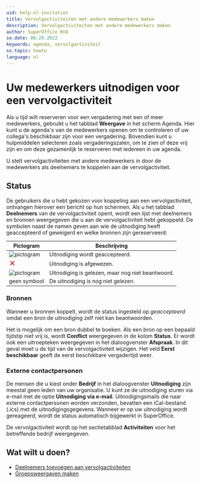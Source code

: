```yaml
---
uid: help-nl-invitation
title: Vervolgactiviteiten met andere medewerkers maken
description: Vervolgactiviteiten met andere medewerkers maken
author: SuperOffice RnD
so.date: 06.29.2022
keywords: agenda, vervolgactiviteit
so.topic: howto
language: nl
---
```


# Uw medewerkers uitnodigen voor een vervolgactiviteit

Als u tijd wilt reserveren voor een vergadering met een of meer medewerkers, gebruikt u het tabblad **Weergave** in het scherm Agenda. Hier kunt u de agenda's van de medewerkers openen om te controleren of uw collega's beschikbaar zijn voor een vergadering. Bovendien kunt u hulpmiddelen selecteren zoals vergaderingszalen, om te zien of deze vrij zijn en om deze gezamenlijk te reserveren met iedereen in uw agenda.

U stelt vervolgactiviteiten met andere medewerkers in door de medewerkers als deelnemers te koppelen aan de vervolgactiviteit.

## <a id="status" />Status

De gebruikers die u hebt gekozen voor koppeling aan een vervolgactiviteit, ontvangen hierover een bericht op hun schermen. Als u het tabblad **Deelnemers** van de vervolgactiviteit opent, wordt een lijst met deelnemers en bronnen weergegeven die u aan de vervolgactiviteit hebt gekoppeld. De symbolen naast de namen geven aan wie de uitnodiging heeft geaccepteerd of geweigerd en welke bronnen zijn gereserveerd:

| Pictogram | Beschrijving |
|---|---|
| ![pictogram][img1] | Uitnodiging wordt geaccepteerd. |
| ![pictogram][img2] | Uitnodiging is afgewezen. |
| ![pictogram][img3] | Uitnodiging is gelezen, maar nog niet beantwoord. |
| geen symbool | De uitnodiging is nog niet gelezen. |

### Bronnen

Wanneer u bronnen koppelt, wordt de status ingesteld op *geaccepteerd* omdat een bron de uitnodiging zelf niet kan beantwoorden.

Het is mogelijk om een bron dubbel te boeken. Als een bron op een bepaald tijdstip niet vrij is, wordt **Conflict** weergegeven in de kolom **Status**. Er wordt ook een uitroepteken weergegeven in het dialoogvenster **Afspraak**. In dit geval moet u de tijd van de vervolgactiviteit wijzigen. Het veld **Eerst beschikbaar** geeft de eerst beschikbare vergadertijd weer.

### Externe contactpersonen

De mensen die u kiest onder **Bedrijf** in het dialoogvenster **Uitnodiging** zijn meestal geen leden van uw organisatie. U kunt ze de uitnodiging sturen via e-mail met de optie **Uitnodiging via e-mail**. Uitnodigingsmails die naar externe contactpersonen worden verzonden, bevatten een iCal-bestand (.ics) met de uitnodigingsgegevens. Wanneer er op uw uitnodiging wordt gereageerd, wordt de status automatisch bijgewerkt in SuperOffice.

De vervolgactiviteit wordt op het sectietabblad **Activiteiten** voor het betreffende bedrijf weergegeven.

## Wat wilt u doen?

* [Deelnemers toevoegen aan vervolgactiviteiten][2]
* [Groepsweergaven maken][1]

<!-- Referenced links -->
[1]: ../group-view.md
[2]: add-participant.md

<!-- Referenced images -->
[img1]: ../../../../../common/icons/check-black.png
[img2]: ../../../../../common/icons/reject-appointment-icon.png
[img3]: ../../../../../common/icons/assignment-seen.png
